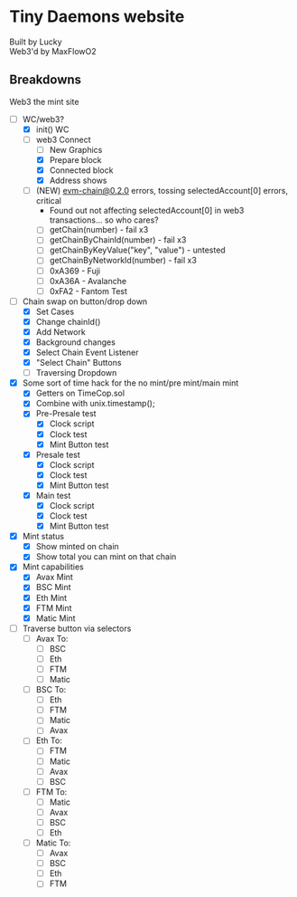 # Tiny Daemons website
Built by Lucky<br>
Web3'd by MaxFlowO2<br>
## Breakdowns
Web3 the mint site
 - [ ] WC/web3?
   - [x] init() WC
   - [ ] web3 Connect
     - [ ] New Graphics
     - [x] Prepare block
     - [x] Connected block
     - [x] Address shows
   - [ ] (NEW) evm-chain@0.2.0 errors, tossing selectedAccount[0] errors, critical
     * Found out not affecting selectedAccount[0] in web3 transactions... so who cares?
     - [ ] getChain(number) - fail x3
     - [ ] getChainByChainId(number) - fail x3
     - [ ] getChainByKeyValue("key", "value") - untested
     - [ ] getChainByNetworkId(number) - fail x3
     - [ ] 0xA369 - Fuji
     - [ ] 0xA36A - Avalanche
     - [ ] 0xFA2 - Fantom Test
 - [ ] Chain swap on button/drop down
   - [x] Set Cases
   - [x] Change chainId()
   - [x] Add Network
   - [x] Background changes
   - [x] Select Chain Event Listener
   - [x] "Select Chain" Buttons
   - [ ] Traversing Dropdown
 - [x] Some sort of time hack for the no mint/pre mint/main mint
   - [x] Getters on TimeCop.sol
   - [x] Combine with unix.timestamp();
   - [x] Pre-Presale test
     - [x] Clock script
     - [x] Clock test
     - [x] Mint Button test
   - [x] Presale test
     - [x] Clock script
     - [x] Clock test
     - [x] Mint Button test
   - [x] Main test
     - [x] Clock script
     - [x] Clock test
     - [x] Mint Button test
 - [x] Mint status
   - [x] Show minted on chain
   - [x] Show total you can mint on that chain
 - [x] Mint capabilities
   - [x] Avax Mint
   - [x] BSC Mint
   - [x] Eth Mint
   - [x] FTM Mint
   - [x] Matic Mint
 - [ ] Traverse button via selectors
   - [ ] Avax To:
     - [ ] BSC 
     - [ ] Eth 
     - [ ] FTM 
     - [ ] Matic 
   - [ ] BSC To:
     - [ ] Eth 
     - [ ] FTM 
     - [ ] Matic 
     - [ ] Avax 
   - [ ] Eth To:
     - [ ] FTM 
     - [ ] Matic 
     - [ ] Avax 
     - [ ] BSC 
   - [ ] FTM To:
     - [ ] Matic 
     - [ ] Avax 
     - [ ] BSC 
     - [ ] Eth 
   - [ ] Matic To:
     - [ ] Avax 
     - [ ] BSC 
     - [ ] Eth 
     - [ ] FTM 
